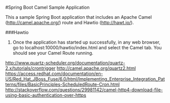 #Spring Boot Camel Sample Application

This a sample Spring Boot application that includes an Apache Camel (http://camel.apache.org/) route and Hawtio (http://hawt.io/).

###Hawtio
1. Once the application has started up successfully, in any web browser, go to localhost:10000/hawtio/index.html and select the Camel tab. You should see your Camel Route running.


http://www.quartz-scheduler.org/documentation/quartz-2.x/tutorials/crontrigger
http://camel.apache.org/quartz2.html
https://access.redhat.com/documentation/en-US/Red_Hat_JBoss_Fuse/6.0/html/Implementing_Enterprise_Integration_Patterns/files/BasicPrinciples-ScheduledRoute-Cron.html
http://stackoverflow.com/questions/29981142/camel-http4-download-file-using-basic-authentication-over-https